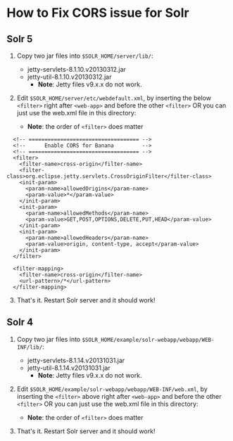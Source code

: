 # How to Fix CORS issue for Solr

## Solr 5

1.  Copy two jar files into `$SOLR_HOME/server/lib/`:
      - jetty-servlets-8.1.10.v20130312.jar
      - jetty-util-8.1.10.v20130312.jar
        * **Note**:  Jetty files v9.x.x do not work.

2.  Edit `$SOLR_HOME/server/etc/webdefault.xml`, by inserting the below `<filter>` right after `<web-app>` and before the other `<filter>` OR you can just use the web.xml file in this directory:
    * **Note**: the order of `<filter>` does matter

```
  <!-- =================================== -->
  <!--      Enable CORS for Banana         -->
  <!-- =================================== -->
  <filter>
    <filter-name>cross-origin</filter-name>
    <filter-class>org.eclipse.jetty.servlets.CrossOriginFilter</filter-class>
    <init-param>
      <param-name>allowedOrigins</param-name>
      <param-value>*</param-value>
    </init-param>
    <init-param>
      <param-name>allowedMethods</param-name>
      <param-value>GET,POST,OPTIONS,DELETE,PUT,HEAD</param-value>
    </init-param>
    <init-param>
      <param-name>allowedHeaders</param-name>
      <param-value>origin, content-type, accept</param-value>
    </init-param>
  </filter>

  <filter-mapping>
    <filter-name>cross-origin</filter-name>
    <url-pattern>/*</url-pattern>
  </filter-mapping>
```
3.  That's it. Restart Solr server and it should work!

## Solr 4

1.  Copy two jar files into `$SOLR_HOME/example/solr-webapp/webapp/WEB-INF/lib/`:
      - jetty-servlets-8.1.14.v20131031.jar
      - jetty-util-8.1.14.v20131031.jar
        * **Note**:  Jetty files v9.x.x do not work.

2.  Edit `$SOLR_HOME/example/solr-webapp/webapp/WEB-INF/web.xml`, by inserting the `<filter>` above right after `<web-app>` and before the other `<filter>` OR you can just use the web.xml file in this directory:
    * **Note**: the order of `<filter>` does matter

3.  That's it. Restart Solr server and it should work!
